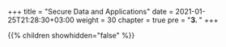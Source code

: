 +++
title = "Secure Data and Applications"
date = 2021-01-25T21:28:30+03:00
weight = 30
chapter = true
pre = "<b>3. </b>"
+++

{{% children showhidden="false" %}}